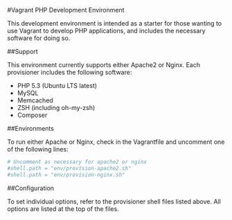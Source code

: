 #Vagrant PHP Development Environment

This development environment is intended as a starter for those wanting to use
Vagrant to develop PHP applications, and includes the necessary software for
doing so.

##Support

This environment currently supports either Apache2 or Nginx. Each provisioner
includes the following software:
* PHP 5.3 (Ubuntu LTS latest)
* MySQL
* Memcached
* ZSH (including oh-my-zsh)
* Composer

##Environments

To run either Apache or Nginx, check in the Vagrantfile and uncomment one of
the following lines:

```ruby
# Uncomment as necessary for apache2 or nginx
#shell.path = "env/provision-apache2.sh"
#shell.path = "env/provision-nginx.sh"
```

##Configuration

To set individual options, refer to the provisioner shell files listed above.
All options are listed at the top of the files.